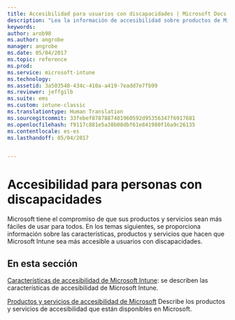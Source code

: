 ```yaml
---
title: Accesibilidad para usuarios con discapacidades | Microsoft Docs
description: "Lea la información de accesibilidad sobre productos de Microsoft."
keywords: 
author: arob98
ms.author: angrobe
manager: angrobe
ms.date: 05/04/2017
ms.topic: reference
ms.prod: 
ms.service: microsoft-intune
ms.technology: 
ms.assetid: 3a503548-434c-410a-a419-7eadd7e7fb99
ms.reviewer: jeffgilb
ms.suite: ems
ms.custom: intune-classic
ms.translationtype: Human Translation
ms.sourcegitcommit: 33febef8787887401960592d95356347f6917681
ms.openlocfilehash: f9117c881e5a38b08dbf61e841980f16a9c26135
ms.contentlocale: es-es
ms.lasthandoff: 05/04/2017


---
```


# <a name="accessibility-for-people-with-disabilities"></a>Accesibilidad para personas con discapacidades
Microsoft tiene el compromiso de que sus productos y servicios sean más fáciles de usar para todos. En los temas siguientes, se proporciona información sobre las características, productos y servicios que hacen que Microsoft Intune sea más accesible a usuarios con discapacidades.

## <a name="in-this-section"></a>En esta sección
[Características de accesibilidad de Microsoft Intune](accessibility-features-of-microsoft-intune.md): se describen las características de accesibilidad de Microsoft Intune.

[Productos y servicios de accesibilidad de Microsoft](accessibility-products-and-services-from-microsoft.md) Describe los productos y servicios de accesibilidad que están disponibles en Microsoft.

